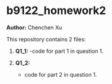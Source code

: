 # b9122_homework2
**Author:** Chenchen Xu

This repository contains 2 files:

1. **Q1_1:**
   -code for part 1 in question 1.

2. **Q1_2:**
   - code for part 2 in question 1.
